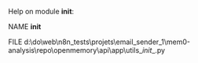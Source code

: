 Help on module __init__:

NAME
    __init__

FILE
    d:\do\web\n8n_tests\projets\email_sender_1\mem0-analysis\repo\openmemory\api\app\utils\__init__.py


